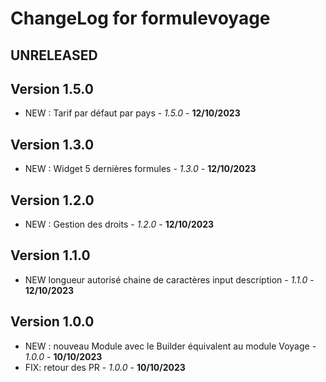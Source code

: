 # ChangeLog for formulevoyage

## UNRELEASED

## Version 1.5.0
- NEW : Tarif par défaut par pays  - *1.5.0* - **12/10/2023**

## Version 1.3.0
- NEW : Widget 5 dernières formules - *1.3.0* - **12/10/2023**

## Version 1.2.0
- NEW : Gestion des droits - *1.2.0* - **12/10/2023**

## Version 1.1.0
- NEW longueur autorisé chaine de caractères input description  - *1.1.0* - **12/10/2023**

## Version 1.0.0
- NEW : nouveau Module avec le Builder équivalent au module Voyage - *1.0.0* - **10/10/2023**
- FIX: retour des PR - *1.0.0* - **10/10/2023**